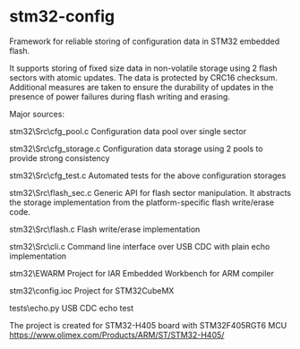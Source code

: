 stm32-config
============

Framework for reliable storing of configuration data in STM32 embedded flash.

It supports storing of fixed size data in non-volatile storage using 2 flash sectors with atomic updates.
The data is protected by CRC16 checksum. Additional measures are taken to ensure the durability of updates in
the presence of power failures during flash writing and erasing.

Major sources:

stm32\Src\cfg_pool.c
	Configuration data pool over single sector

stm32\Src\cfg_storage.c
	Configuration data storage using 2 pools to provide strong consistency

stm32\Src\cfg_test.c
	Automated tests for the above configuration storages

stm32\Src\flash_sec.c
	Generic API for flash sector manipulation. It abstracts the storage implementation from the platform-specific flash write/erase code.

stm32\Src\flash.c
	Flash write/erase implementation

stm32\Src\cli.c
	Command line interface over USB CDC with plain echo implementation

stm32\EWARM
	Project for IAR Embedded Workbench for ARM compiler

stm32\config.ioc
	Project for STM32CubeMX

tests\echo.py
	USB CDC echo test

The project is created for STM32-H405 board with STM32F405RGT6 MCU
https://www.olimex.com/Products/ARM/ST/STM32-H405/
